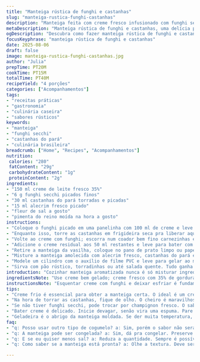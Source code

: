 ```yaml
---
title: "Manteiga rústica de funghi e castanhas"
slug: "manteiga-rustica-funghi-castanhas"
description: "Manteiga feita com creme fresco infusionado com funghi secchi, misturada a castanhas tostadas e ervas frescas. Receita prática, sem glúten, ideal para anfitriões que gostam de explorar sabores terrosos e texturas crocantes. Técnica de bater creme para separar manteiga do soro, garantindo textura cremosa e firme. Uso de castanhas do pará para uma mudança de sabor e alecrim para aroma. Para comer com pães artesanais, tacos ou até legumes na grelha."
metaDescription: "Manteiga rústica de funghi e castanhas, uma delícia prática e cheia de sabores para acompanhar seu pão favorito"
ogDescription: "Descubra como fazer manteiga rústica de funghi e castanhas que transforma suas refeições em experiências sensoriais incríveis"
focusKeyphrase: "manteiga rústica de funghi e castanhas"
date: 2025-08-06
draft: false
image: manteiga-rustica-funghi-castanhas.jpg
author: "Julia"
prepTime: PT20M
cookTime: PT15M
totalTime: PT40M
recipeYield: "4 porções"
categories: ["Acompanhamentos"]
tags:
- "receitas práticas"
- "gastronomia"
- "culinária caseira"
- "sabores rústicos"
keywords:
- "manteiga"
- "funghi secchi"
- "castanhas do pará"
- "culinária brasileira"
breadcrumb: ["Home", "Recipes", "Acompanhamentos"]
nutrition: 
 calories: "280"
 fatContent: "29g"
 carbohydrateContent: "1g"
 proteinContent: "2g"
ingredients:
- "150 ml creme de leite fresco 35%"
- "6 g funghi secchi picados finos"
- "30 ml castanhas do pará torradas e picadas"
- "15 ml alecrim fresco picado"
- "fleur de sal a gosto"
- "pimenta do reino moída na hora a gosto"
instructions:
- "Coloque o funghi picado em uma panelinha com 100 ml de creme e leve pra ferver suave; você vai ouvir o estalo, vai sentir aroma terroso que preenche a cozinha. Desliga e deixa esfriar até chegar sensível ao toque, tipo morninho."
- "Enquanto isso, torre as castanhas em frigideira seca pra liberar aquele cheiro de resina e aço – atenção pra não queimar, mexa sempre. Pique grosseiramente. Reserve."
- "Volte ao creme com funghi; escorra num coador bem fino carnezinhas e creme. Importante fazer isso pra textura ficar refinada, nada arenoso na manteiga."
- "Adicione o creme residual aos 50 ml restantes e leve para bater com batedeira. Vai parecer chantilly até começar a tal separação: separa líquido transparente (soro) e gruminhos amarelados. Aqui não pode passar muito tempo; observe pela textura, se juntar demais vira manteiga densa e complicada de trabalhar."
- "Retire a manteiga da vasilha, coloque no pano de prato limpo ou papel absorvente forte. Aperte pra tirar todo soro restante; essa etapa não roubar o sabor, só evitar que estrague rápido."
- "Misture a manteiga amolecida com alecrim fresco, castanhas do pará e ajuste sal e pimenta."
- "Modele um cilindro com o auxílio de filme PVC e leve para gelar ao menos 40 minutos. Melhor pouquinho mais de espera pra firmar."
- "Sirva com pão rústico, torradinhas ou até salada quente. Tudo ganha um upgrade sensorial imediato."
introduction: "Cozinhar manteiga aromatizada nunca é só misturar ingredientes. Você descobre o momento certo de bater, sente o cheiro das castanhas torrando, escuta o creme borbulhar com cogumelos dando seu aroma único. Em receitas como essa, não adianta seguir o relógio cegamente — é olho no ponto e tato no toque. Ao longo dos anos, percebi que creme fresco com funghi secchi oferece riqueza que qualquer manteiga industrializada não alcança, com a rusticidade do alecrim e o crocante das castanhas transformando simples manteiga num protagonista do prato. Não tem frescura — tem experiências."
ingredientsNote: "Use creme bem gelado; creme fresco com 35% de gordura é o único que garante a criação do verdadeiro beurre caseiro. O funghi secchi pode ser shiitake ou porcini desidratados, limpos e moídos no pilão. Castanha do pará substitui nozes ou pinoli e traz um toque amazônico. Ervas como alecrim ou tomilho são melhores frescas para aroma intenso. Se quiser variar, experimente adicionar dentes de alho fininhos tostados para aroma forte. Se não tiver creme fresco, creme de leite pasteurizado funciona, mas o resultado perde cremosidade e demora mais para manteigar. Paciência e olfato são aliados."
instructionsNote: "Esquentar creme com funghi e deixar esfriar é fundamental; sabor precisa infundir lentamente até o momento ideal. Quando bater o creme, não use velocidade máxima nunca de começo pra não errar o ponto. Supera bater demais e virar manteiga dura de uma vez. Separação do soro é sua guia visual — quando o soro começar a aparecer e a massa ficar pastosa, pare. Uso de pano de prato ou papel absorvente garantindo manteiga úmida na medida, não aguada nem ressecada. Misturar as castanhas e ervas depois evita que a manteiga perca textura. Enrolar e gelar ajuda na conservação e visual rústico, mas é na finalização quente que o sabor explode. Não pule aperfeiçoar esses detalhes."
tips:
- "Creme frio é essencial para obter a manteiga certa. O ideal é um creme com 35% de gordura. Se estiver morno, vai ser mais difícil separar o soro. Aprendi da pior forma; não economize no creme fresco."
- "Na hora de torrar as castanhas, fique de olho. O cheiro é maravilhoso, mas passa de dourado a queimado rápido. Use uma frigideira antiaderente e mexa. Não confie em tempos, olhe a cor e sinta o aroma."
- "Se não tiver funghi secchi, pode trocar por champignon fresco. O sabor vai mudar, mas é uma boa alternativa. Funciona bem numa emergência. Pica bem para liberar os sabores."
- "Bater creme é delicado. Inicie devagar, senão vira uma espuma. Pare assim que os grumos começam a se formar. Muita paciência nesse ponto. Olhe bem; não queira resolver rápido demais."
- "Geladeira é o abrigo da manteiga moldada. Se der muita temperatura, ela fica mole. Utilize o filme PVC, aperte bem. O formato cilíndrico ajuda a manter a forma e a textura."
faq:
- "q: Posso usar outro tipo de cogumelo? a: Sim, porém o sabor não será igual. Escolha cogumelos desidratados que sejam intensos. Eles devem ser bem picados. O ideal é shiitake ou porcini. Diferença grande."
- "q: A manteiga pode ser congelada? a: Sim, dá pra congelar. Preserve bem no filme PVC. Assim que utilizar, verifique sempre a textura. Muito tempo pode alterar o sabor. Corte pedaços para não descongelar tudo."
- "q: E se eu quiser menos sal? a: Reduza a quantidade. Sempre é possível. Adicione depois um pouco, se necessário. O gosto é seu guia. Lembre-se de ajustar. Primeiro dosar, depois misturar bem."
- "q: Como saber se a manteiga está pronta? a: Olhe a textura. Deve ser cremosa, mas firme. Não é mole demais. Para não ter erro, sinta na mão. Deve estar consistente. Isso é um bom sinal de que deu certo."

---
```


